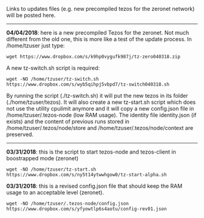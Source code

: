 
Links to updates files (e.g. new precompiled tezos for the zeronet network) will be posted here.

***
****04/04/2018****: here is a new precompiled Tezos for the zeronet. Not much different from the old one, this is more like a test of the update process. In /home/tzuser just type:

`wget https://www.dropbox.com/s/k9hp0vygufk987j/tz-zero040318.zip`


A new tz-switch.sh script is required:

`wget -NO /home/tzuser/tz-switch.sh https://www.dropbox.com/s/wyb5qihpj5vbpd7/tz-switch040318.sh`

By running the script (./tz-switch.sh) it will put the new tezos in its folder (./home/tzuser/tezos). It will also
create a new tz-start.sh script which does not use the utility cpulimit anymore and it will copy a new config.json file 
in /home/tzuser/.tezos-node (low RAM usage). The identity file identity.json (if exists) and the content of previous runs stored in /home/tzuser/.tezos/node/store and /home/tzuser/.tezos/node/context are preserved.
***

****03/31/2018****: this is the script to start tezos-node and tezos-client in boostrapped mode (zeronet)

`wget -NO /home/tzuser/tz-start.sh https://www.dropbox.com/s/ny5t14ytwwhgow0/tz-start-alpha.sh`

****03/31/2018****: this is a revised config.json file that should keep the RAM usage to an acceptable level (zeronet).

`wget -NO /home/tzuser/.tezos-node/config.json https://www.dropbox.com/s/yfyowtlp6s4aotu/config-rev01.json`